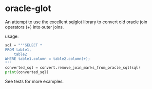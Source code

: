 # oracle-glot

An attempt to use the excellent sqlglot library to convert old oracle join operators (+) into outer joins.

usage:

```python
sql = """SELECT *
FROM table1,
    table2
WHERE table1.column = table2.column(+);
"""
converted_sql = convert.remove_join_marks_from_oracle_sql(sql)
print(converted_sql)
```

See tests for more examples.